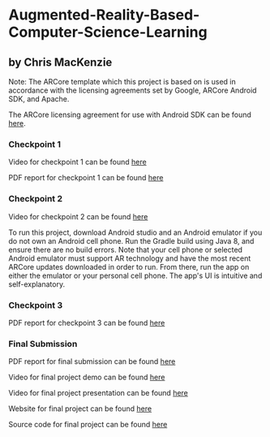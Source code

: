 # Augmented-Reality-Based-Computer-Science-Learning

## by Chris MacKenzie
Note: The ARCore template which this project is based on is used in accordance with the licensing agreements set by Google, ARCore Android SDK, and Apache.

The ARCore licensing agreement for use with Android SDK can be found [here](https://github.com/google-ar/arcore-android-sdk/blob/master/LICENSE).

### Checkpoint 1

Video for checkpoint 1 can be found [here](https://www.youtube.com/watch?v=QqXQlpLm1cI)

PDF report for checkpoint 1 can be found [here](./reports/Checkpoint-1.pdf)


### Checkpoint 2

Video for checkpoint 2 can be found [here](https://www.youtube.com/watch?v=pb6KpKiqFu4)

To run this project, download Android studio and an Android emulator if you do not own an Android cell phone. Run the Gradle build using Java 8, and ensure there are no build errors. Note that your cell phone or selected Android emulator must support AR technology and have the most recent ARCore updates downloaded in order to run. From there, run the app on either the emulator or your personal cell phone. The app's UI is intuitive and self-explanatory.

### Checkpoint 3

PDF report for checkpoint 3 can be found [here](./reports/Checkpoint-3.pdf)


### Final Submission

PDF report for final submission can be found [here](./Final-Report.pdf)

Video for final project demo can be found [here](https://www.youtube.com/watch?v=YiB3K7G_7NI)

Video for final project presentation can be found [here](https://www.youtube.com/watch?v=W6D_ZcYfao0)

Website for final project can be found [here](https://c-swizzle.github.io/CS464FinalWebsite/)

Source code for final project can be found [here](./Source%20Code/hello_ar_java/)